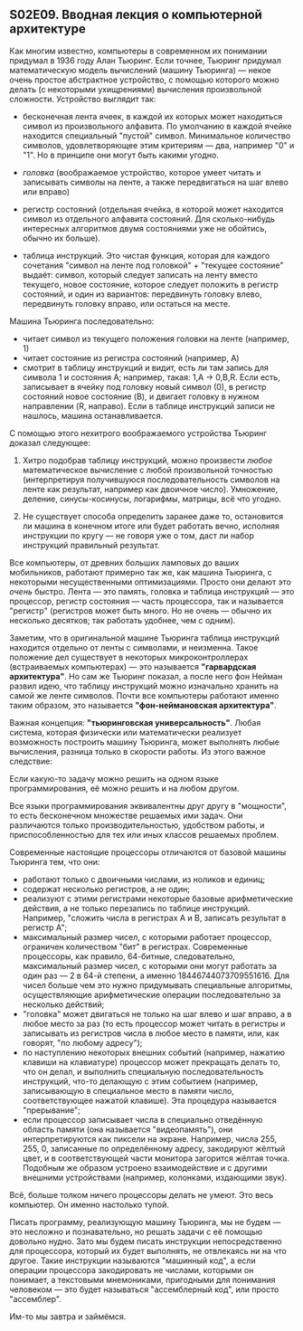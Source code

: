 ## S02E09. Вводная лекция о компьютерной архитектуре

Как многим известно, компьютеры в современном их понимании придумал в 1936 году Алан Тьюринг. Если точнее, Тьюринг придумал математическую модель вычислений (машину Тьюринга) — некое очень простое абстрактное устройство, с помощью которого можно делать (с некоторыми ухищрениями) вычисления произвольной сложности. Устройство выглядит так:

* бесконечная лента ячеек, в каждой их которых может находиться символ из произвольного алфавита. По умолчанию в каждой ячейке находится специальный "пустой" символ. Минимальное количество символов, удовлетворяющее этим критериям — два, например "0" и "1". Но в принципе они могут быть какими угодно.

* _головка_ (воображаемое устройство, которое умеет читать и записывать символы на ленте, а также передвигаться на шаг влево или вправо)

* регистр состояний (отдельная ячейка, в которой может находится символ из отдельного алфавита состояний. Для сколько-нибудь интересных алгоритмов двумя состояниями уже не обойтись, обычно их больше).

* таблица инструкций. Это чистая функция, которая для каждого сочетания "символ на ленте под головкой" + "текущее состояние" выдаёт: символ, который следует записать на ленту вместо текущего, новое состояние, которое следует положить в регистр состояний, и один из вариантов: передвинуть головку влево, передвинуть головку вправо, или остаться на месте.

Машина Тьюринга последовательно:

* читает символ из текущего положения головки на ленте (например, 1)
* читает состояние из регистра состояний (например, A)
* смотрит в таблицу инструкций и видит, есть ли там запись для символа 1 и состояния A; например, такая: 1,A -> 0,B,R. Если есть, записывает в ячейку под головку новый символ (0), в регистр состояний новое состояние (B), и двигает головку в нужном направлении (R, направо). Если в таблице инструкций записи не нашлось, машина останавливается.

С помощью этого нехитрого воображаемого устройства Тьюринг доказал следующее:

1. Хитро подобрав таблицу инструкций, можно произвести _любое_ математическое вычисление с любой произвольной точностью (интерпретируя получившуюся последовательность символов на ленте как результат, например как двоичное число). Умножение, деление, синусы-косинусы, логарифмы, матрицы, всё что угодно.

2. Не существует способа определить заранее даже то, остановится ли машина в конечном итоге или будет работать вечно, исполняя инструкции по кругу — не говоря уже о том, даст ли набор инструкций правильный результат.

Все компьютеры, от древних больших ламповых до ваших мобильников, работают примерно так же, как машина Тьюринга, с некоторыми несущественными оптимизациями. Просто они делают это _очень_ быстро. Лента — это память, головка и таблица инструкций — это процессор, регистр состояния — часть процессора, так и называется "регистр" (регистров может быть много. Но не очень — обычно их несколько десятков; так работать удобнее, чем с одним).

Заметим, что в оригинальной машине Тьюринга таблица инструкций находится отдельно от ленты с символами, и неизменна. Такое положение дел существует в некоторых микроконтроллерах (встраиваемых компьютерах) — это называется **"гарвардская архитектура"**. Но сам же Тьюринг показал, а после него фон Нейман развил идею, что таблицу инструкций можно изначально хранить на самой же ленте символов. Почти все компьютеры работают именно таким образом, это называется **"фон-неймановская архитектура"**.

Важная концепция: **"тьюринговская универсальность"**. Любая система, которая физически или математически реализует возможность построить машину Тьюринга, может выполнять любые вычисления, разница только в скорости работы. Из этого важное следствие:

Если какую-то задачу можно решить на одном языке программирования, её можно решить и на любом другом. 

Все языки программирования эквивалентны друг другу в "мощности", то есть бесконечном множестве решаемых ими задач. Они различаются только производительностью, удобством работы, и приспособленностью для тех или иных классов решаемых проблем.

Современные настоящие процессоры отличаются от базовой машины Тьюринга тем, что они:

* работают только с двоичными числами, из ноликов и единиц;
* содержат несколько регистров, а не один;
* реализуют с этими регистрами некоторые базовые арифметические действия, а не только перезапись по таблице инструкций. Например, "сложить числа в регистрах A и B, записать результат в регистр A";
* максимальный размер чисел, с которыми работает процессор, ограничен количеством "бит" в регистрах. Современные процессоры, как правило, 64-битные, следовательно, максимальный размер чисел, с которыми они могут работать за один раз — 2 в 64-й степени, а именно 18446744073709551616. Для чисел больше чем это нужно придумывать специальные алгоритмы, осуществляющие арифметические операции последовательно за несколько действий;
* "головка" может двигаться не только на шаг влево и шаг вправо, а в любое место за раз (то есть процессор может читать в регистры и записывать из регистров числа в любое место в памяти, или, как говорят, "по любому адресу");
* по наступлению некоторых внешних событий (например, нажатию клавиши на клавиатуре) процессор может прекращать делать то, что он делал, и выполнить специальную последовательность инструкций, что-то делающую с этим событием (например, записывающую в специальное место в памяти число, соответствующее нажатой клавише). Эта процедура называется "прерывание";
* если процессор записывает числа в специально отведённую область памяти (она называется "видеопамять"), они интерпретируются как пиксели на экране. Например, числа 255, 255, 0, записанные по определённому адресу, закодируют жёлтый цвет, и в соответствующей части монитора загорится жёлтая точка. Подобным же образом устроено взаимодействие и с другими внешними устройствами (например, колонками, издающими звук).

Всё, больше толком ничего процессоры делать не умеют. Это весь компьютер. Он именно настолько тупой.

Писать программу, реализующую машину Тьюринга, мы не будем — это несложно и познавательно, но решать задачи с её помощью довольно нудно. Зато мы будем писать инструкции непосредственно для процессора, который их будет выполнять, не отвлекаясь ни на что другое. Такие инструкции называются "машинный код", а если операции процессора закодировать не числами, которыми он понимает, а текстовыми мнемониками, пригодными для понимания человеком — это будет называться "ассемблерный код", или просто "ассемблер".

Им-то мы завтра и займёмся.

